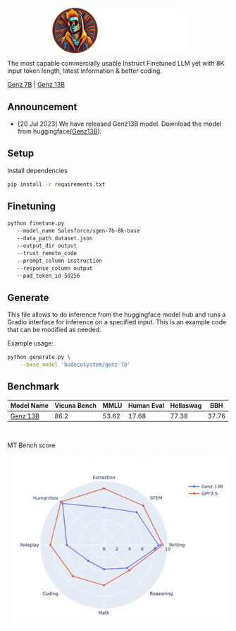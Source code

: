 <p align="center" width="100%">
<a ><img src="https://github.com/BudEcosystem/GenZ/blob/main/assets/genz.png" alt="WizardLM" style="width: 20%; min-width: 300px; display: block; margin: auto;"></a>
</p>
The most capable commercially usable Instruct Finetuned LLM yet with 8K input token length, latest information & better coding. 

[Genz 7B](https://huggingface.co/budecosystem/genz-7b) | [Genz 13B](https://huggingface.co/budecosystem/genz-13b)

## Announcement

- [20 Jul 2023] We have released Genz13B model. Download the model from huggingface([Genz13B](https://huggingface.co/budecosystem/genz-13b)). 

## Setup

Install dependencies
   ```bash
   pip install -r requirements.txt
   ```


## Finetuning

```bash
python finetune.py
   --model_name Salesforce/xgen-7b-8k-base
   --data_path dataset.json
   --output_dir output
   --trust_remote_code
   --prompt_column instruction
   --response_column output
   --pad_token_id 50256
```

## Generate

This file allows to do inference from the huggingface model hub and runs a Gradio interface for inference on a specified input. This is an example code that can be modified as needed.

Example usage:

```bash
python generate.py \
    --base_model 'budecosystem/genz-7b'
```

## Benchmark

| Model Name | Vicuna Bench | MMLU | Human Eval | Hellaswag | BBH |
|-------------|-------------|------|------------|-----------|-----|
| [Genz 13B](https://huggingface.co/budecosystem/genz-13b) | 86.2 | 53.62 | 17.68 | 77.38 | 37.76 |

&nbsp;<br>

MT Bench score

<img src="https://github.com/BudEcosystem/GenZ/blob/main/assets/mt_bench_score.png" width="500">
